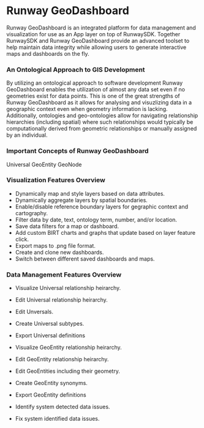 # Runway GeoDashboard

Runway GeoDashboard is an integrated platform for data management and visualization for use as an App layer on top of RunwaySDK. Together RunwaySDK and Runway GeoDashboard provide an advanced toolset to help maintain data integrity while allowing users to generate interactive maps and dashboards on the fly.  

### An Ontological Approach to GIS Development
By utilizing an ontological approach to software development Runway GeoDashboard enables the utilization of almost any data set even if no geometries exist for data points.  This is one of the great strengths of Runway GeoDashboard as it allows for analysing and visuzlizing data in a geographic context even when geometry information is lacking.  Additionally, ontologies and geo-ontologies allow for navigating relationship hierarchies (including spatial) where such relationships would typically be computationally derived from geometric relationships or manually assigned by an individual.  

### Important Concepts of Runway GeoDashboard
Universal
GeoEntity
GeoNode


### Visualization Features Overview
* Dynamically map and style layers based on data attributes.
* Dynamically aggregate layers by spatial boundaries.
* Enable/disable reference boundary layers for gegraphic context and cartography.
* Filter data by date, text, ontology term, number, and/or location.
* Save data filters for a map or dashboard.
* Add custom BIRT charts and graphs that update based on layer feature click.
* Export maps to .png file format.
* Create and clone new dashboards.
* Switch between different saved dashboards and maps.


### Data Management Features Overview
* Visualize Universal relationship heirarchy. 
* Edit Universal relationship heirarchy.
* Edit Unversals. 
* Create Universal subtypes.
* Export Universal definitions

* Visualize GeoEntity relationship heirarchy. 
* Edit GeoEntity relationship heirarchy.
* Edit GeoEntities including their geometry. 
* Create GeoEntity synonyms.
* Export GeoEntity definitions
* Identify system detected data issues.
* Fix system identified data issues.
